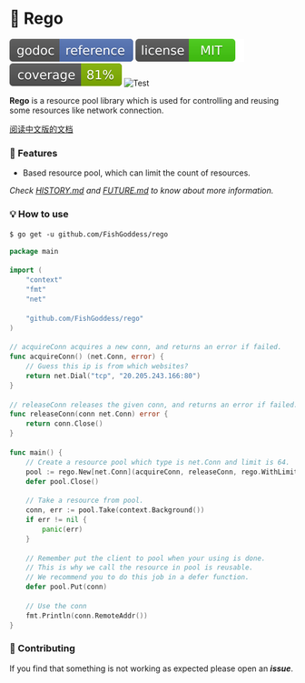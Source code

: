 # 🍦 Rego

[![Go Doc](_icons/godoc.svg)](https://pkg.go.dev/github.com/FishGoddess/rego)
[![License](_icons/license.svg)](https://opensource.org/licenses/MIT)
[![Coverage](_icons/coverage.svg)](_icons/coverage.svg)
![Test](https://github.com/FishGoddess/rego/actions/workflows/test.yml/badge.svg)

**Rego** is a resource pool library which is used for controlling and reusing some resources like network connection.

[阅读中文版的文档](./README.md)

### 🍭 Features

* Based resource pool, which can limit the count of resources.

_Check [HISTORY.md](./HISTORY.md) and [FUTURE.md](./FUTURE.md) to know about more information._

### 💡 How to use

```shell
$ go get -u github.com/FishGoddess/rego
```

```go
package main

import (
	"context"
	"fmt"
	"net"

	"github.com/FishGoddess/rego"
)

// acquireConn acquires a new conn, and returns an error if failed.
func acquireConn() (net.Conn, error) {
	// Guess this ip is from which websites?
	return net.Dial("tcp", "20.205.243.166:80")
}

// releaseConn releases the given conn, and returns an error if failed.
func releaseConn(conn net.Conn) error {
	return conn.Close()
}

func main() {
	// Create a resource pool which type is net.Conn and limit is 64.
	pool := rego.New[net.Conn](acquireConn, releaseConn, rego.WithLimit(64))
	defer pool.Close()

	// Take a resource from pool.
	conn, err := pool.Take(context.Background())
	if err != nil {
		panic(err)
	}

	// Remember put the client to pool when your using is done.
	// This is why we call the resource in pool is reusable.
	// We recommend you to do this job in a defer function.
	defer pool.Put(conn)

	// Use the conn
	fmt.Println(conn.RemoteAddr())
}
```

### 👥 Contributing

If you find that something is not working as expected please open an _**issue**_.
